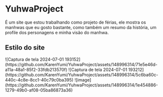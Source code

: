 # YuhwaProject
É um site que estou trabalhando como projeto de férias, ele mostra os manhwas que eu gosto bastante, como também um resumo da história, um profile dos personagens e minha visão do manhwa.
<h2>Estilo do site</h2>
![Captura de tela 2024-07-01 193152](https://github.com/KarenYumi/YuhwaProject/assets/148996314/71e5e46d-a11a-48a1-85f2-33fdb213570f)
![Captura de tela 2024-07-01 193212](https://github.com/KarenYumi/YuhwaProject/assets/148996314/5c6ba60c-440c-4c8e-8cc1-40c79c0ba395)
![image](https://github.com/KarenYumi/YuhwaProject/assets/148996314/1e454886-1279-49b0-af08-05ba86873a36)

